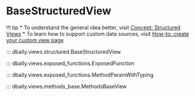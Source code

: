 # BaseStructuredView

!!! tip
    * To understand the general idea better, visit [Concept: Structured Views](../../concepts/structured_views.md)
    * To learn how to support custom data sources, visit [How-to: create your custom view page](../../how-to/custom_views.md)

::: dbally.views.structured.BaseStructuredView

::: dbally.views.exposed_functions.ExposedFunction

::: dbally.views.exposed_functions.MethodParamWithTyping

::: dbally.views.methods_base.MethodsBaseView
